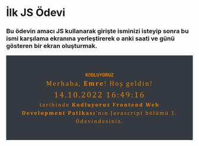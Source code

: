 # İlk JS Ödevi

### Bu ödevin amacı JS kullanarak girişte isminizi isteyip sonra bu ismi karşılama ekranına yerleştirerek o anki saati ve günü gösteren bir ekran oluşturmak.

![live-preview](https://github.com/emreesnn/learningJS/blob/master/HW1/clock-site.PNG)





